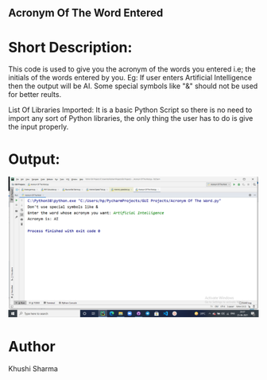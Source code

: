 ## Acronym Of The Word Entered

# Short Description:
This code is used to give you the acronym of the words you entered i.e; the initials of the words entered by you.
Eg: If user enters Artificial Intelligence then the output will be AI.
Some special symbols like "&" should not be used for better reults.

List Of Libraries Imported:
It is a basic Python Script so there is no need to import any sort of Python libraries, the only thing the user has to do is give the input properly.

# Output:
![Acronym Of The Word](Images/Output.png)

# Author
Khushi Sharma
